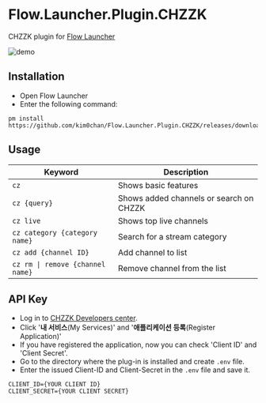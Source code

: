 # Flow.Launcher.Plugin.CHZZK
CHZZK plugin for [Flow Launcher](https://github.com/Flow-launcher/Flow.Launcher)

![demo](https://github.com/user-attachments/assets/515accae-6b66-4c11-acae-7ef20d9ec6c2)

## Installation
- Open Flow Launcher
- Enter the following command:
```shell
pm install https://github.com/kim0chan/Flow.Launcher.Plugin.CHZZK/releases/download/v1.1.1/plugin.zip
```

## Usage
Keyword|Description
---|---
`cz`|Shows basic features
`cz {query}`|Shows added channels or search on CHZZK
`cz live`|Shows top live channels
`cz category {category name}`|Search for a stream category
`cz add {channel ID}`|Add channel to list
`cz rm \| remove {channel name}`|Remove channel from the list

## API Key
- Log in to [CHZZK Developers center](https://developers.chzzk.naver.com/).
- Click '**내 서비스**(My Services)' and '**애플리케이션 등록**(Register Application)'
- If you have registered the application, now you can check 'Client ID' and 'Client Secret'.
- Go to the directory where the plug-in is installed and create `.env` file.
- Enter the issued Client-ID and Client-Secret in the `.env` file and save it.
```plaintext
CLIENT_ID={YOUR CLIENT ID}
CLIENT_SECRET={YOUR CLIENT SECRET}
```